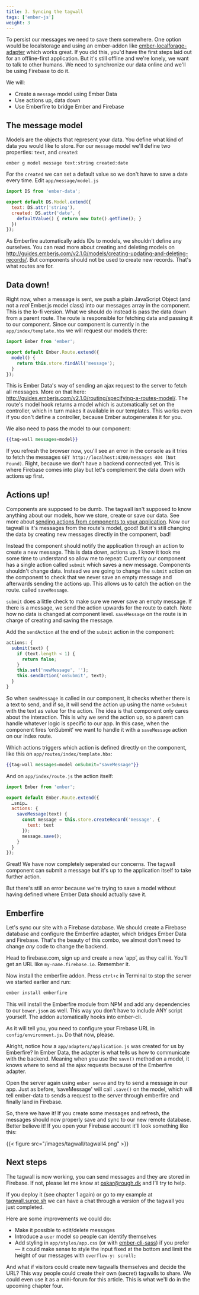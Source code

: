 ```yaml
---
title: 3. Syncing the tagwall
tags: ['ember-js']
weight: 3
---
```


To persist our messages we need to save them somewhere. One option would be localstorage and using an ember-addon like [ember-localforage-adapter](https://github.com/genkgo/ember-localforage-adapter) which works great. If you did this, you'd have the first steps laid out for an offline-first application. But it's still offline and we're lonely, we want to talk to other humans. We need to synchronize our data online and we'll be using Firebase to do it.

We will:

- Create a `message` model using Ember Data
- Use actions up, data down
- Use Emberfire to bridge Ember and Firebase

## The message model

Models are the objects that represent your data. You define what kind of data you would like to store. For our `message` model we'll define two properties: `text`, and `created`:

```
ember g model message text:string created:date
```

For the `created` we can set a default value so we don't have to save a date every time. Edit `app/message/model.js`

```javascript
import DS from 'ember-data';

export default DS.Model.extend({
  text: DS.attr('string'),
  created: DS.attr('date', {
    defaultValue() { return new Date().getTime(); }
  })
});
```

As Emberfire automatically adds IDs to models, we shouldn't define any ourselves. You can read more about creating and deleting models on http://guides.emberjs.com/v2.1.0/models/creating-updating-and-deleting-records/. But components should not be used to create new records. That's what routes are for.

## Data down!

Right now, when a message is sent, we push a plain JavaScript Object (and not a *real* Ember.js model class) into our messages array in the component. This is the lo-fi version. What we should do instead is pass the data down from a parent route. The route is responsible for fetching data and passing it to our component. Since our component is currently in the `app/index/template.hbs` we will request our models there:

```javascript
import Ember from 'ember';

export default Ember.Route.extend({
  model() {
    return this.store.findAll('message');
  }
});
```

This is Ember Data's way of sending an ajax request to the server to fetch all messages. More on that here: http://guides.emberjs.com/v2.1.0/routing/specifying-a-routes-model/. The route's model hook returns a model which is automatically set on the controller, which in turn makes it available in our templates. This works even if you don't define a controller, because Ember autogenerates it for you.

We also need to pass the model to our component:

```handlebars
{{tag-wall messages=model}}
```

If you refresh the browser now, you'll see an error in the console as it tries to fetch the messages `GET http://localhost:4200/messages 404 (Not Found)`. Right, because we don't have a backend connected yet. This is where Firebase comes into play but let's complement the data down with actions up first.

## Actions up!

Components are supposed to be dumb. The tagwall isn't supposed to know anything about our models, how we store, create or save our data. See more about [sending actions from components to your application](http://guides.emberjs.com/v1.13.0/components/sending-actions-from-components-to-your-application/). Now our tagwall is it's messages from the route's model, good! But it's still changing the data by creating new messages directly in the component, bad!

Instead the component should notify the application through an action to create a new message. This is data down, actions up. I know it took me some time to understand so allow me to repeat: Currently our component has a single action called `submit` which saves a new message. Components shouldn't change data. Instead we are going to change the `submit` action on the component to check that we never save an empty message and afterwards sending the actions up. This allows us to catch the action on the route. called `saveMessage`.

`submit` does a little check to make sure we never save an empty message. If there is a message, we send the action upwards for the route to catch. Note how no data is changed at component level. `saveMessage` on the route is in charge of creating and saving the message.

Add the `sendAction` at the end of the `submit` action in the component:

```javascript
actions: {
  submit(text) {
    if (text.length < 1) {
      return false;
    }
    this.set('newMessage', '');
    this.sendAction('onSubmit', text);
  }
}
```

So when `sendMessage` is called in our component, it checks whether there is a text to send, and if so, it will send the action up using the name `onSubmit` with the text as value for the action. The idea is that component only cares about the interaction. This is why we send the action up, so a parent can handle whatever logic is specific to our app. In this case, when the component fires ‘onSubmit’ we want to handle it with a `saveMessage` action on our index route.

Which actions triggers which action is defined directly on the component, like this on `app/routes/index/template.hbs`:

```handlebars
{{tag-wall messages=model onSubmit="saveMessage"}}
```

And on `app/index/route.js` the action itself:

```javascript
import Ember from 'ember';

export default Ember.Route.extend({
  …snip…
  actions: {
    saveMessage(text) {
      const message = this.store.createRecord('message', {
        text: text
      });
      message.save();
    }
  }
});
```

Great! We have now completely seperated our concerns. The tagwall component can submit a message but it's up to the application itself to take further action.

But there's still an error because we're trying to save a model without having defined where Ember Data should actually save it.

## Emberfire

Let's sync our site with a Firebase database. We should create a Firebase database and configure the Emberfire adapter, which bridges Ember Data and Firebase. That's the beauty of this combo, we almost don't need to change *any* code to change the backend.

Head to firebase.com, sign up and create a new ‘app’, as they call it. You'll get an URL like `my-name.firebase.io`. Remember it.

Now install the emberfire addon. Press `ctrl+c` in Terminal to stop the server we started earlier and run:

```bash
ember install emberfire
```

This will install the Emberfire module from NPM and add any dependencies to our `bower.json` as well. This way you don’t have to include ANY script yourself. The addon automatically hooks into ember-cli.

As it will tell you, you need to configure your Firebase URL in `config/environment.js`. Do that now, please.

Alright, notice how a `app/adapters/application.js` was created for us by Emberfire? In Ember Data, the adapter is what tells us how to communicate with the backend. Meaning when you use the `save()` method on a model, it knows where to send all the ajax requests because of the Emberfire adapter.

Open the server again using `ember serve` and try to send a message in our app. Just as before, ’saveMessage' will call `.save()` on the model, which will tell ember-data to sends a request to the server through emberfire and finally land in Firebase.

So, there we have it! If you create some messages and refresh, the messages should now properly save and sync to our new remote database. Better believe it! If you open your Firebase account it'll look something like this:

{{< figure src="/images/tagwall/tagwall4.png" >}}

## Next steps

The tagwall is now working, you can send messages and they are stored in Firebase. If not, please let me know at oskar@rough.dk and I’ll try to help.

If you deploy it (see chapter 1 again) or go to my example at <a href="http://tagwall.surge.sh">tagwall.surge.sh</a> we can have a chat through a version of the tagwall you just completed.

Here are some improvements we could do:

- Make it possible to edit/delete messages
- Introduce a `user` model so people can identify themselves
- Add styling in `app/styles/app.css` (or with [ember-cli-sass](https://github.com/aexmachina/ember-cli-sass)) if you prefer — it could make sense to style the input fixed at the bottom and limit the height of our messages with `overflow-y: scroll;`

And what if visitors could create new tagwalls themselves and decide the URL? This way people could create their own (secret) tagwalls to share. We could even use it as a mini-forum for this article. This is what we'll do in the upcoming chapter four.
